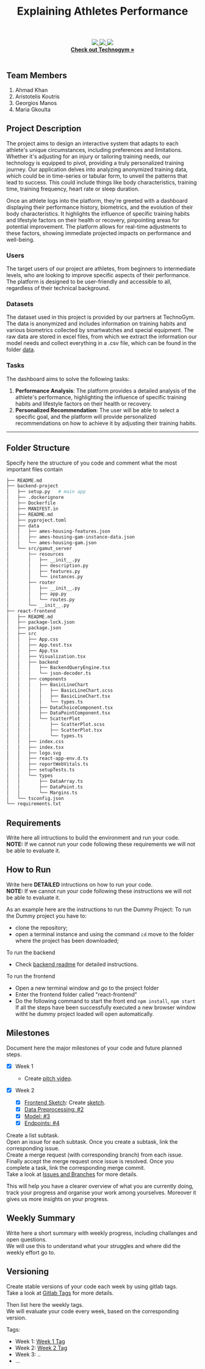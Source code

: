 
<div align="center">
    <header><h1>Explaining Athletes Performance</h1></header>
    <a href="#">
    <img src="https://img.shields.io/badge/Python-3.10-306998">
    </a>
    <a href="#">
        <img src="https://img.shields.io/badge/Conda-4.12.0-44903d">
    </a>
    <a href="#">
        <img src="https://img.shields.io/badge/Poetry-1.8.2-5119d4">
    </a>
    <br>
    <a href="https://technogym.com"><strong>Check out Technogym »</strong></a>
</div>
<br>

## Team Members
1. Ahmad Khan
2. Aristotelis Koutris
3. Georgios Manos
4. Maria Gkoulta

## Project Description 
The project aims to design an interactive system that adapts to each athlete's unique circumstances, including preferences and limitations. Whether it's adjusting for an injury or tailoring training needs, our technology is equipped to pivot, providing a truly personalized training journey. Our application delves into analyzing anonymized training data, which could be in time-series or tabular form, to unveil the patterns that lead to success. This could include things like body characteristics, training time, training frequency, heart rate or sleep duration. 

Once an athlete logs into the platform, they're greeted with a dashboard displaying their performance history, biometrics, and the evolution of their body characteristics. It highlights the influence of specific training habits and lifestyle factors on their health or recovery, pinpointing areas for potential improvement. The platform allows for real-time adjustments to these factors, showing immediate projected impacts on performance and well-being. 

### Users
The target users of our project are athletes, from beginners to intermediate levels, who are looking to improve specific aspects of their performance. The platform is designed to be user-friendly and accessible to all, regardless of their technical background.

### Datasets
The dataset used in this project is provided by our partners at TechnoGym. The data is anonymized and includes information on training habits and various biometrics collected by smartwatches and special equipment. The raw data are stored in excel files, from which we extract the information our model needs and collect everything in a .csv file, which can be found in the folder [data](backend-project/data).

### Tasks
The dashboard aims to solve the following tasks:
1. **Performance Analysis**: The platform provides a detailed analysis of the athlete's performance, highlighting the influence of specific training habits and lifestyle factors on their health or recovery.
2. **Personalized Recommendation**: The user will be able to select a specific goal, and the platform will provide personalized recommendations on how to achieve it by adjusting their training habits.

- - -
## Folder Structure
Specify here the structure of you code and comment what the most important files contain

``` bash
├── README.md  
├── backend-project
│   ├── setup.py   # main app
│   ├── .dockerignore
│   ├── Dockerfile
│   ├── MANIFEST.in
│   ├── README.md
│   ├── pyproject.toml
│   ├── data
│   │   ├── ames-housing-features.json
│   │   ├── ames-housing-gam-instance-data.json
│   │   └── ames-housing-gam.json
│   └── src/gamut_server
│       ├── resources
│       │   ├── __init__.py
│       │   ├── description.py
│       │   ├── features.py
│       │   └── instances.py
│       ├── router
│       │   ├── __init__.py
│       │   ├── app.py
│       │   └── routes.py
│       └── __init__.py
├── react-frontend
│   ├── README.md
│   ├── package-lock.json
│   ├── package.json
│   ├── src
│   │   ├── App.css
│   │   ├── App.test.tsx
│   │   ├── App.tsx
│   │   ├── Visualization.tsx
│   │   ├── backend
│   │   │   ├── BackendQueryEngine.tsx
│   │   │   └── json-decoder.ts
│   │   ├── components
│   │   │   ├── BasicLineChart
│   │   │   │   ├── BasicLineChart.scss
│   │   │   │   ├── BasicLineChart.tsx
│   │   │   │   └── types.ts
│   │   │   ├── DataChoiceComponent.tsx
│   │   │   ├── DataPointComponent.tsx
│   │   │   └── ScatterPlot
│   │   │       ├── ScatterPlot.scss
│   │   │       ├── ScatterPlot.tsx
│   │   │       └── types.ts
│   │   ├── index.css
│   │   ├── index.tsx
│   │   ├── logo.svg
│   │   ├── react-app-env.d.ts
│   │   ├── reportWebVitals.ts
│   │   ├── setupTests.ts
│   │   └── types
│   │       ├── DataArray.ts
│   │       ├── DataPoint.ts
│   │       └── Margins.ts
│   └── tsconfig.json
└── requirements.txt
```

## Requirements
Write here all intructions to build the environment and run your code.\
**NOTE:** If we cannot run your code following these requirements we will not be able to evaluate it.

## How to Run
Write here **DETAILED** intructions on how to run your code.\
**NOTE:** If we cannot run your code following these instructions we will not be able to evaluate it.

As an example here are the instructions to run the Dummy Project:
To run the Dummy project you have to:
- clone the repository;
- open a terminal instance and using the command ```cd``` move to the folder where the project has been downloaded;

To run the backend
- Check [backend readme](backend-project/README.md) for detailed instructions.

To run the frontend
- Open a new terminal window and go to the project folder
- Enter the frontend folder called "react-frontend"
- Do the following command to start the front end ```npm install```, ```npm start```
If all the steps have been successfully executed a new browser window witht he dummy project loaded will open automatically.

## Milestones
Document here the major milestones of your code and future planned steps.
- [x] Week 1
  - Create [pitch video](https://drive.google.com/file/d/1nu63RrAuE41CabnPYvGRDopRi_KDacI7/view).

- [x] Week 2
  - [x] [Frontend Sketch](https://gitlab.inf.ethz.ch/course-xai-iml24/b13-explaining-athletes-performance/-/issues/1): Create [sketch](https://www.figma.com/file/t3EVcrbK2uShNufGNmHsFX/xai?type=design&node-id=0%3A1&mode=design&t=0RMKaucwJU1ca0k5-1).
  - [x] [Data Preprocessing: #2](https://gitlab.inf.ethz.ch/course-xai-iml24/b13-explaining-athletes-performance/-/issues/2)
  - [x] [Model: #3](https://gitlab.inf.ethz.ch/course-xai-iml24/b13-explaining-athletes-performance/-/issues/3)
  - [x] [Endpoints: #4](https://gitlab.inf.ethz.ch/course-xai-iml24/b13-explaining-athletes-performance/-/issues/4)

Create a list subtask.\
Open an issue for each subtask. Once you create a subtask, link the corresponding issue.\
Create a merge request (with corresponding branch) from each issue.\
Finally accept the merge request once issue is resolved. Once you complete a task, link the corresponding merge commit.\
Take a look at [Issues and Branches](https://www.youtube.com/watch?v=DSuSBuVYpys) for more details. 

This will help you have a clearer overview of what you are currently doing, track your progress and organise your work among yourselves. Moreover it gives us more insights on your progress.  

## Weekly Summary 
Write here a short summary with weekly progress, including challanges and open questions.\
We will use this to understand what your struggles and where did the weekly effort go to.

## Versioning
Create stable versions of your code each week by using gitlab tags.\
Take a look at [Gitlab Tags](https://docs.gitlab.com/ee/topics/git/tags.html) for more details. 

Then list here the weekly tags.\
We will evaluate your code every week, based on the corresponding version.

Tags:
- Week 1: [Week 1 Tag](https://gitlab.inf.ethz.ch/course-xai-iml24/b13-explaining-athletes-performance/-/tags/v0.1.0)
- Week 2: [Week 2 Tag](https://gitlab.inf.ethz.ch/course-xai-iml24/b13-explaining-athletes-performance/-/tags/v0.2.0)
- Week 3: ..
- ...


